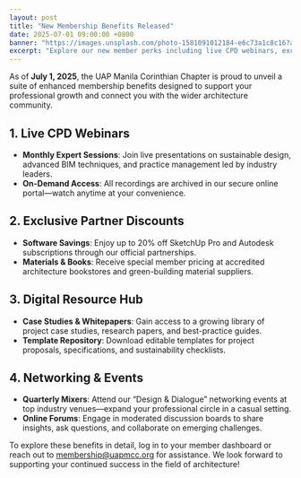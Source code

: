 ```yaml
---
layout: post
title: "New Membership Benefits Released"
date: 2025-07-01 09:00:00 +0800
banner: "https://images.unsplash.com/photo-1581091012184-e6c73a1c8c16?auto=format&fit=crop&w=1200&q=80"
excerpt: "Explore our new member perks including live CPD webinars, exclusive partner discounts, and access to a digital resource hub."
---
```


As of **July 1, 2025**, the UAP Manila Corinthian Chapter is proud to unveil a suite of enhanced membership benefits designed to support your professional growth and connect you with the wider architecture community.

## 1. Live CPD Webinars

- **Monthly Expert Sessions**: Join live presentations on sustainable design, advanced BIM techniques, and practice management led by industry leaders.
- **On-Demand Access**: All recordings are archived in our secure online portal—watch anytime at your convenience.

## 2. Exclusive Partner Discounts

- **Software Savings**: Enjoy up to 20% off SketchUp Pro and Autodesk subscriptions through our official partnerships.
- **Materials & Books**: Receive special member pricing at accredited architecture bookstores and green-building material suppliers.

## 3. Digital Resource Hub

- **Case Studies & Whitepapers**: Gain access to a growing library of project case studies, research papers, and best-practice guides.
- **Template Repository**: Download editable templates for project proposals, specifications, and sustainability checklists.

## 4. Networking & Events

- **Quarterly Mixers**: Attend our “Design & Dialogue” networking events at top industry venues—expand your professional circle in a casual setting.
- **Online Forums**: Engage in moderated discussion boards to share insights, ask questions, and collaborate on emerging challenges.

To explore these benefits in detail, log in to your member dashboard or reach out to membership@uapmcc.org for assistance. We look forward to supporting your continued success in the field of architecture!
